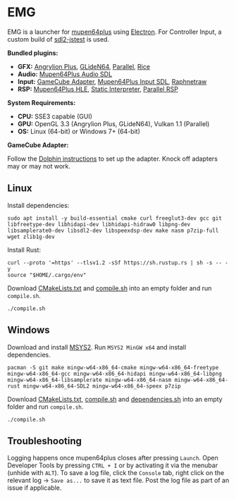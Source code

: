 # EMG

EMG is a launcher for [mupen64plus](https://github.com/GhostlyDark/mupen64plus-core) using [Electron](https://github.com/electron/electron). For Controller Input, a custom build of [sdl2-jstest](https://github.com/GhostlyDark/sdl-jstest) is used.

**Bundled plugins:**

- **GFX:** [Angrylion Plus](https://github.com/GhostlyDark/angrylion-rdp-plus), [GLideN64](https://github.com/GhostlyDark/GLideN64), [Parallel](https://github.com/GhostlyDark/parallel-rdp-standalone), [Rice](https://github.com/GhostlyDark/mupen64plus-video-rice)
- **Audio:** [Mupen64Plus Audio SDL](https://github.com/GhostlyDark/mupen64plus-audio-sdl)
- **Input:** [GameCube Adapter](https://github.com/GhostlyDark/mupen64plus-input-gca), [Mupen64Plus Input SDL](https://github.com/GhostlyDark/mupen64plus-input-sdl), [Raphnetraw](https://github.com/GhostlyDark/mupen64plus-input-raphnetraw)
- **RSP:** [Mupen64Plus HLE](https://github.com/GhostlyDark/mupen64plus-rsp-hle), [Static Interpreter](https://github.com/GhostlyDark/rsp), [Parallel RSP](https://github.com/GhostlyDark/parallel-rsp)

**System Requirements:**

- **CPU:** SSE3 capable (GUI)
- **GPU:** OpenGL 3.3 (Angrylion Plus, GLideN64), Vulkan 1.1 (Parallel)
- **OS:** Linux (64-bit) or Windows 7+ (64-bit)

**GameCube Adapter:**

Follow the [Dolphin instructions](https://dolphin-emu.org/docs/guides/how-use-official-gc-controller-adapter-wii-u/#Installation) to set up the adapter. Knock off adapters may or may not work.


## Linux

Install dependencies:
```
sudo apt install -y build-essential cmake curl freeglut3-dev gcc git libfreetype-dev libhidapi-dev libhidapi-hidraw0 libpng-dev libsamplerate0-dev libsdl2-dev libspeexdsp-dev make nasm p7zip-full wget zlib1g-dev
```
Install Rust:
```
curl --proto '=https' --tlsv1.2 -sSf https://sh.rustup.rs | sh -s -- -y
source "$HOME/.cargo/env"
```
Download [CMakeLists.txt](https://raw.githubusercontent.com/GhostlyDark/EMG/master/assets/sh/CMakeLists.txt) and [compile.sh](https://raw.githubusercontent.com/GhostlyDark/EMG/master/assets/sh/compile.sh) into an empty folder and run `compile.sh`.
```
./compile.sh
```


## Windows

Download and install [MSYS2](https://www.msys2.org/). Run `MSYS2 MinGW x64` and install dependencies.
```
pacman -S git make mingw-w64-x86_64-cmake mingw-w64-x86_64-freetype mingw-w64-x86_64-gcc mingw-w64-x86_64-hidapi mingw-w64-x86_64-libpng mingw-w64-x86_64-libsamplerate mingw-w64-x86_64-nasm mingw-w64-x86_64-rust mingw-w64-x86_64-SDL2 mingw-w64-x86_64-speex p7zip
```
Download [CMakeLists.txt](https://raw.githubusercontent.com/GhostlyDark/EMG/master/assets/sh/CMakeLists.txt), [compile.sh](https://raw.githubusercontent.com/GhostlyDark/EMG/master/assets/sh/compile.sh) and [dependencies.sh](https://raw.githubusercontent.com/GhostlyDark/EMG/master/assets/sh/dependencies.sh) into an empty folder and run `compile.sh`.
```
./compile.sh
```


## Troubleshooting

Logging happens once mupen64plus closes after pressing `Launch`. Open Developer Tools by pressing `CTRL + I` or by activating it via the menubar (unhide with `ALT`). To save a log file, click the `Console` tab, right click on the relevant log -> `Save as...` to save it as text file. Post the log file as part of an issue if applicable.
